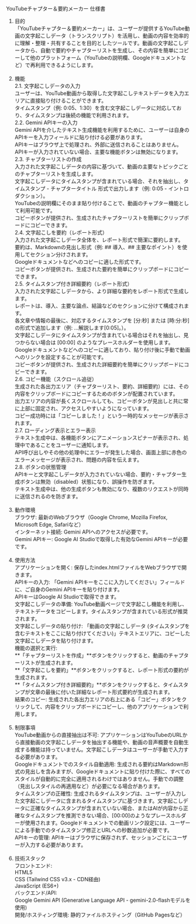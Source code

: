 YouTubeチャプター＆要約メーカー 仕様書
1. 目的<br>
「YouTubeチャプター＆要約メーカー」は、ユーザーが提供するYouTube動画の文字起こしデータ（トランスクリプト）を活用し、動画の内容を効率的に理解・整理・共有することを目的としたツールです。動画の文字起こしデータから、自動で要約やチャプターリストを生成し、その内容を簡単にコピーして他のプラットフォーム（YouTubeの説明欄、Googleドキュメントなど）で再利用できるようにします。<br><br>
2. 機能<br>
2.1. 文字起こしデータの入力<br>
  ユーザーは、YouTube動画から取得した文字起こしテキストデータを入力エリアに直接貼り付けることができます。<br>
  タイムスタンプ（例: 0:05、1:30）を含む文字起こしデータに対応しており、タイムスタンプは後続の機能で利用されます。<br>
2.2. Gemini APIキーの入力<br>
  Gemini APIを介したテキスト生成機能を利用するために、ユーザーは自身のAPIキーを入力フィールドに貼り付ける必要があります。<br>
  APIキーはブラウザ上で処理され、外部に送信されることはありません。<br>
  APIキーが入力されていない場合、主要な機能ボタンは無効になります。<br>
2.3. チャプターリストの作成<br>
  入力された文字起こしデータの内容に基づいて、動画の主要なトピックごとのチャプターリストを生成します。<br>
  文字起こしデータにタイムスタンプが含まれている場合、それを抽出し、タイムスタンプ - チャプタータイトル 形式で出力します（例: 0:05 - イントロダクション）。<br>
  YouTubeの説明欄にそのまま貼り付けることで、動画のチャプター機能として利用可能です。<br>
  コピーボタンが提供され、生成されたチャプターリストを簡単にクリップボードにコピーできます。<br>
2.4. 文字起こしを要約（レポート形式）<br>
  入力された文字起こしデータ全体を、レポート形式で簡潔に要約します。<br>
  要約は、Markdownの見出し形式（例: ## 導入、## 主要なポイント）を使用してセクション分けされます。<br>
  Googleドキュメントなどへのコピーに適した形式です。<br>
  コピーボタンが提供され、生成された要約を簡単にクリップボードにコピーできます。<br>
2.5. タイムスタンプ付き詳細要約（レポート形式）<br>
  入力された文字起こしデータから、より詳細な要約をレポート形式で生成します。<br>
  レポートは、導入、主要な論点、結論などのセクションに分けて構成されます。<br>
  各文章や情報の最後に、対応するタイムスタンプを [分:秒] または [時:分:秒] の形式で追加します（例: ...解説します[0:05]。）。<br>
  文字起こしデータにタイムスタンプが含まれている場合はそれを抽出し、見つからない場合は [00:00] のようなプレースホルダーを使用します。<br>
  Googleドキュメントなどへのコピーに適しており、貼り付け後に手動で動画へのリンクを設定することが可能です。<br>
  コピーボタンが提供され、生成された詳細要約を簡単にクリップボードにコピーできます。<br>
2.6. コピー機能（スクロール追従）<br>
  生成された各出力エリア（チャプターリスト、要約、詳細要約）には、その内容をクリップボードにコピーするためのボタンが配置されています。<br>
  出力エリアの内容が長くスクロールしても、コピーボタンが見出しと共に常に上部に固定され、アクセスしやすいようになっています。<br>
  コピー成功時には「コピーしました！」という一時的なメッセージが表示されます。<br>
2.7. ローディング表示とエラー表示<br>
  テキスト生成中は、各機能ボタンにアニメーションスピナーが表示され、処理中であることをユーザーに通知します。<br>
  API呼び出しやその他の処理中にエラーが発生した場合、画面上部に赤色のエラーメッセージが表示され、問題の内容を伝えます。<br>
2.8. ボタンの状態管理<br>
  APIキーと文字起こしデータが入力されていない場合、要約・チャプター生成ボタンは無効（disabled）状態になり、誤操作を防ぎます。<br>
  テキスト生成中は、他の生成ボタンも無効になり、複数のリクエストが同時に送信されるのを防ぎます。<br><br>
3. 動作環境<br>
  ブラウザ: 最新のWebブラウザ（Google Chrome, Mozilla Firefox, Microsoft Edge, Safariなど）<br>
  インターネット接続: Gemini APIへのアクセスが必要です。<br>
  Gemini APIキー: Google AI Studioで取得した有効なGemini APIキーが必要です。<br><br>
4. 使用方法<br>
  アプリケーションを開く: 保存したindex.htmlファイルをWebブラウザで開きます。<br>
  APIキーの入力: 「Gemini APIキーをここに入力してください」フィールドに、ご自身のGemini APIキーを貼り付けます。<br>
  APIキーはGoogle AI Studioで取得できます。<br>
  文字起こしデータの準備: YouTube動画ページで文字起こし機能を利用し、テキストデータをコピーします。タイムスタンプが含まれている形式が推奨されます。<br>
  文字起こしデータの貼り付け: 「動画の文字起こしデータ (タイムスタンプを含むテキストをここに貼り付けてください)」テキストエリアに、コピーした文字起こしデータを貼り付けます。<br>
  機能の選択と実行:<br>
  **「チャプターリストを作成」**ボタンをクリックすると、動画のチャプターリストが生成されます。<br>
  **「文字起こしを要約」**ボタンをクリックすると、レポート形式の要約が生成されます。<br>
  **「タイムスタンプ付き詳細要約」**ボタンをクリックすると、タイムスタンプが文章の最後に付いた詳細なレポート形式要約が生成されます。<br>
結果のコピー: 生成された各出力エリアの右上にある「コピー」ボタンをクリックして、内容をクリップボードにコピーし、他のアプリケーションで利用します。<br><br>
5. 制限事項<br>
YouTube動画からの直接抽出は不可: アプリケーションはYouTubeのURLから直接動画の文字起こしデータを抽出する機能や、動画の音声概要を自動生成する機能は持っていません。文字起こしデータはユーザーが手動で入力する必要があります。<br>
Googleドキュメントでのスタイル自動適用: 生成される要約はMarkdown形式の見出しを含みますが、Googleドキュメントに貼り付けた際に、すべてのスタイルが自動的に完全に適用されるわけではありません。手動での調整（見出しスタイルの再適用など）が必要になる場合があります。<br>
タイムスタンプの正確性: 生成されるタイムスタンプは、ユーザーが入力した文字起こしデータに含まれるタイムスタンプに基づきます。文字起こしデータに正確なタイムスタンプが含まれていない場合、またはAIが内容から正確なタイムスタンプを推測できない場合、[00:00]のようなプレースホルダーが使用されます。Googleドキュメントでの動画リンク設定には、ユーザーによる手動でのタイムスタンプ修正とURLへの秒数追加が必要です。<br>
APIキーの管理: APIキーはブラウザに保存されず、セッションごとにユーザーが入力する必要があります。<br><br>
6. 技術スタック<br>
フロントエンド:<br>
HTML5<br>
CSS (Tailwind CSS v3.x - CDN経由)<br>
JavaScript (ES6+)<br>
バックエンド/API:<br>
Google Gemini API (Generative Language API - gemini-2.0-flashモデルを使用)<br>
開発/ホスティング環境: 静的ファイルホスティング（GitHub Pagesなど）<br>
